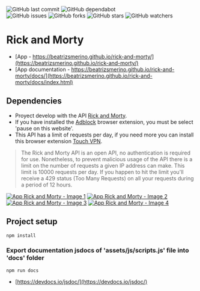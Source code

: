 ![GitHub last commit](https://img.shields.io/github/last-commit/beatrizsmerino/rick-and-morty)
![GitHub dependabot](https://img.shields.io/badge/dependabot-enabled-025e8c?logo=Dependabot)  
![GitHub issues](https://img.shields.io/github/issues/beatrizsmerino/rick-and-morty)
![GitHub forks](https://img.shields.io/github/forks/beatrizsmerino/rick-and-morty)
![GitHub stars](https://img.shields.io/github/stars/beatrizsmerino/rick-and-morty)
![GitHub watchers](https://img.shields.io/github/watchers/beatrizsmerino/rick-and-morty)

# Rick and Morty

- [App - https://beatrizsmerino.github.io/rick-and-morty/](https://beatrizsmerino.github.io/rick-and-morty/)
- [App documentation - https://beatrizsmerino.github.io/rick-and-morty/docs/](https://beatrizsmerino.github.io/rick-and-morty/docs/index.html)


## Dependencies

- Proyect develop with the API [Rick and Morty](https://rickandmortyapi.com/).
- If you have installed the [Adblock](https://chrome.google.com/webstore/detail/adblock-%E2%80%94-best-ad-blocker/gighmmpiobklfepjocnamgkkbiglidom) browser extension, you must be select 'pause on this website'.
- This API has a limit of requests per day, if you need more you can install this browser extension [Touch VPN](https://chrome.google.com/webstore/detail/touch-vpn/bihmplhobchoageeokmgbdihknkjbknd?hl=es).

> The Rick and Morty API is an open API, no authentication is required for use. Nonetheless, to prevent malicious usage of the API there is a limit on the number of requests a given IP address can make. This limit is 10000 requests per day. If you happen to hit the limit you'll receive a 429 status (Too Many Requests) on all your requests during a period of 12 hours.

[![App Rick and Morty - Image 1](https://beatrizsmerino.github.io/rick-and-morty/README/images/Screenshot_1.jpg "App Rick and Morty")](https://beatrizsmerino.github.io/rick-and-morty/)
[![App Rick and Morty - Image 2](https://beatrizsmerino.github.io/rick-and-morty/README/images/Screenshot_2.jpg "App Rick and Morty")](https://beatrizsmerino.github.io/rick-and-morty/)
[![App Rick and Morty - Image 3](https://beatrizsmerino.github.io/rick-and-morty/README/images/Screenshot_3.jpg "App Rick and Morty")](https://beatrizsmerino.github.io/rick-and-morty/)
[![App Rick and Morty - Image 4](https://beatrizsmerino.github.io/rick-and-morty/README/images/Screenshot_4.jpg "App Rick and Morty")](https://beatrizsmerino.github.io/rick-and-morty/)

## Project setup

```
npm install
```

### Export documentation jsdocs of 'assets/js/scripts.js' file into 'docs' folder

```
npm run docs
```
- [https://devdocs.io/jsdoc/](https://devdocs.io/jsdoc/)